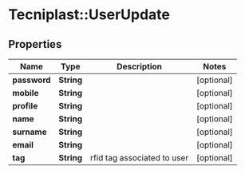 # Tecniplast::UserUpdate

## Properties
Name | Type | Description | Notes
------------ | ------------- | ------------- | -------------
**password** | **String** |  | [optional] 
**mobile** | **String** |  | [optional] 
**profile** | **String** |  | [optional] 
**name** | **String** |  | [optional] 
**surname** | **String** |  | [optional] 
**email** | **String** |  | [optional] 
**tag** | **String** | rfid tag associated to user | [optional] 


